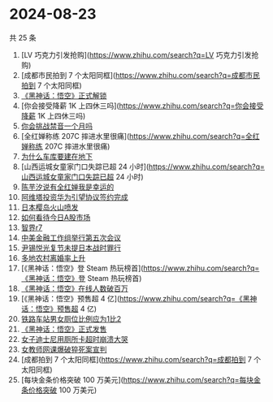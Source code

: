 # 2024-08-23

共 25 条

<!-- BEGIN ZHIHUSEARCH -->
<!-- 最后更新时间 Fri Aug 23 2024 21:21:55 GMT+0800 (China Standard Time) -->
1. [LV 巧克力引发抢购](https://www.zhihu.com/search?q=LV 巧克力引发抢购)
1. [成都市民拍到 7 个太阳同框](https://www.zhihu.com/search?q=成都市民拍到 7 个太阳同框)
1. [《黑神话：悟空》正式解锁](https://www.zhihu.com/search?q=《黑神话：悟空》正式解锁)
1. [你会接受降薪 1K 上四休三吗](https://www.zhihu.com/search?q=你会接受降薪 1K 上四休三吗)
1. [你会挑战禁音一个月吗](https://www.zhihu.com/search?q=你会挑战禁音一个月吗)
1. [全红婵称练 207C 摔进水里很痛](https://www.zhihu.com/search?q=全红婵称练 207C 摔进水里很痛)
1. [为什么车库要建在地下](https://www.zhihu.com/search?q=为什么车库要建在地下)
1. [山西运城女童家门口失踪已超 24 小时](https://www.zhihu.com/search?q=山西运城女童家门口失踪已超 24 小时)
1. [陈芋汐说有全红婵我是幸运的](https://www.zhihu.com/search?q=陈芋汐说有全红婵我是幸运的)
1. [阿维塔投资华为引望协议签约完成](https://www.zhihu.com/search?q=阿维塔投资华为引望协议签约完成)
1. [日本樱岛火山喷发](https://www.zhihu.com/search?q=日本樱岛火山喷发)
1. [如何看待今日A股市场](https://www.zhihu.com/search?q=如何看待今日A股市场)
1. [智界r7](https://www.zhihu.com/search?q=智界r7)
1. [中美金融工作组举行第五次会议](https://www.zhihu.com/search?q=中美金融工作组举行第五次会议)
1. [尹锡悦光复节未提日本战时罪行](https://www.zhihu.com/search?q=尹锡悦光复节未提日本战时罪行)
1. [多地农村离婚率上升](https://www.zhihu.com/search?q=多地农村离婚率上升)
1. [《黑神话：悟空》登 Steam 热玩榜首](https://www.zhihu.com/search?q=《黑神话：悟空》登 Steam 热玩榜首)
1. [《黑神话：悟空》在线人数破百万](https://www.zhihu.com/search?q=《黑神话：悟空》在线人数破百万)
1. [《黑神话：悟空》预售超 4 亿](https://www.zhihu.com/search?q=《黑神话：悟空》预售超 4 亿)
1. [铁路车站男女厕位比例应为1比2](https://www.zhihu.com/search?q=铁路车站男女厕位比例应为1比2)
1. [《黑神话：悟空》正式发售](https://www.zhihu.com/search?q=《黑神话：悟空》正式发售)
1. [女子迪士尼用厕所卡超时崩溃大哭](https://www.zhihu.com/search?q=女子迪士尼用厕所卡超时崩溃大哭)
1. [女教师网课爆破猝死案宣判](https://www.zhihu.com/search?q=女教师网课爆破猝死案宣判)
1. [成都拍到 7 个太阳同框](https://www.zhihu.com/search?q=成都拍到 7 个太阳同框)
1. [每块金条价格突破 100 万美元](https://www.zhihu.com/search?q=每块金条价格突破 100 万美元)
<!-- END ZHIHUSEARCH -->
